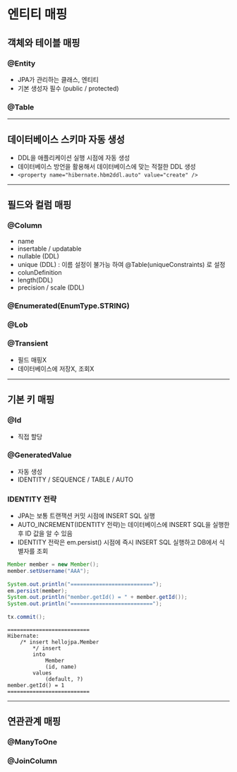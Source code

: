 # 엔티티 매핑
## 객체와 테이블 매핑
### @Entity
- JPA가 관리하는 클래스, 엔티티
- 기본 생성자 필수 (public / protected)

### @Table

---
## 데이터베이스 스키마 자동 생성
- DDL을 애플리케이션 실행 시점에 자동 생성
- 데이터베이스 방언을 활용해서 데이터베이스에 맞는 적절한 DDL 생성
- `<property name="hibernate.hbm2ddl.auto" value="create" />`

---
## 필드와 컬럼 매핑
### @Column
- name
- insertable / updatable
- nullable (DDL)
- unique (DDL) : 이름 설정이 불가능 하여 @Table(uniqueConstraints) 로 설정
- colunDefinition
- length(DDL)
- precision / scale (DDL)

### @Enumerated(EnumType.STRING)

### @Lob

### @Transient
- 필드 매핑X 
- 데이터베이스에 저장X, 조회X

---
## 기본 키 매핑
### @Id
- 직접 할당
### @GeneratedValue
- 자동 생성
- IDENTITY / SEQUENCE / TABLE / AUTO

### IDENTITY 전략
- JPA는 보통 트랜잭션 커밋 시점에 INSERT SQL 실행
- AUTO_INCREMENT(IDENTITY 전략)는 데이터베이스에 INSERT SQL을 실행한 후 ID 값을 알 수 있음
- IDENTITY 전락은 em.persist() 시점에 즉시 INSERT SQL 실행하고 DB에서 식별자를 조회
```java
Member member = new Member();  
member.setUsername("AAA");  
  
System.out.println("==========================");  
em.persist(member);  
System.out.println("member.getId() = " + member.getId());  
System.out.println("==========================");  
  
tx.commit();
```

```text
==========================
Hibernate: 
    /* insert hellojpa.Member
        */ insert 
        into
            Member
            (id, name) 
        values
            (default, ?)
member.getId() = 1
==========================
```

---




## 연관관계 매핑 
### @ManyToOne
### @JoinColumn